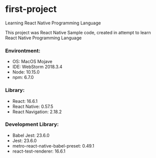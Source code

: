 # first-project
Learning React Native Programming Language

This project was React Native Sample code, created in attempt to learn React Native Programming Language

### Environtment:
- OS: MacOS Mojave
- IDE: WebStorm 2018.3.4
- Node: 10.15.0
- npm: 6.7.0

### Library:
- React: 16.6.1
- React Native: 0.57.5
- React Navigation: 2.18.2

### Development Library:
- Babel Jest: 23.6.0
- Jest: 23.6.0
- metro-react-native-babel-preset: 0.49.1
- react-test-renderer: 16.6.1
